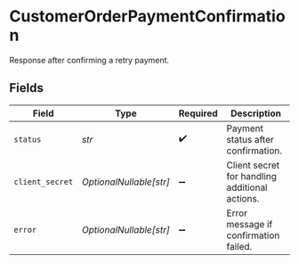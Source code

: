# CustomerOrderPaymentConfirmation

Response after confirming a retry payment.


## Fields

| Field                                          | Type                                           | Required                                       | Description                                    |
| ---------------------------------------------- | ---------------------------------------------- | ---------------------------------------------- | ---------------------------------------------- |
| `status`                                       | *str*                                          | :heavy_check_mark:                             | Payment status after confirmation.             |
| `client_secret`                                | *OptionalNullable[str]*                        | :heavy_minus_sign:                             | Client secret for handling additional actions. |
| `error`                                        | *OptionalNullable[str]*                        | :heavy_minus_sign:                             | Error message if confirmation failed.          |